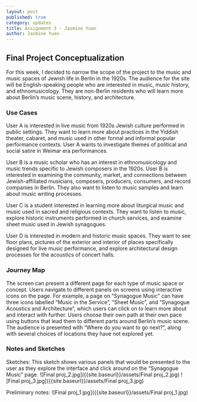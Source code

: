 ```yaml
---
layout: post
published: true
category: updates
title: Assignment 3 - Jasmine Yuan
author: Jasmine Yuan
---
```

## Final Project Conceptualization

For this week, I decided to narrow the scope of the project to the music and music spaces of Jewish life in Berlin in the 1920s. The audience for the site will be English-speaking people who are interested in music, music history, and ethnomusicology. They are non-Berlin residents who will learn more about Berlin’s music scene, history, and architecture. 


### Use Cases

User A is interested in live music from 1920s Jewish culture performed in public settings. They want to learn more about practices in the Yiddish theater, cabaret, and music used in other formal and informal popular performance contexts. User A wants to investigate themes of political and social satire in Weimar era performances. 

User B is a music scholar who has an interest in ethnomusicology and music trends specific to Jewish composers in the 1920s. User B is interested in examining the community, market, and connections between Jewish-affiliated musicians, composers, producers, consumers, and record companies in Berlin. They also want to listen to music samples and learn about music writing processes.

User C is a student interested in learning more about liturgical music and music used in sacred and religious contexts. They want to listen to music, explore historic instruments performed in church services, and examine sheet music used in Jewish synagogues. 

User D is interested in modern and historic music spaces. They want to see floor plans, pictures of the exterior and interior of places specifically designed for live music performance, and explore architectural design processes for the acoustics of concert halls. 

### Journey Map

The screen can present a different page for each type of music space or concept. Users navigate to different panels on screens using interactive icons on the page. For example, a page on “Synagogue Music” can have three icons labelled “Music in the Service”, “Sheet Music”, and “Synagogue Acoustics and Architecture”, which users can click on to learn more about and interact with further. Users choose their own path at their own pace using buttons that lead them to different parts around Berlin’s music scene. The audience is presented with “Where do you want to go next?”, along with several choices of locations they have not explored yet.


### Notes and Sketches

Sketches:
This sketch shows various panels that would be presented to the user as they explore the interface and click around on the “Synagogue Music” page.
![Final proj_2.jpg]({{site.baseurl}}/assets/Final proj_2.jpg)
![Final proj_3.jpg]({{site.baseurl}}/assets/Final proj_3.jpg)

Preliminary notes: 
![Final proj_1.jpg]({{site.baseurl}}/assets/Final proj_1.jpg)



